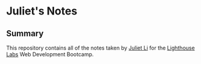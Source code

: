 # Juliet's Notes

## Summary

This repository contains all of the notes taken by [Juliet Li](https://github.com/Julietmtl/lighthouse-web-notes-) for the [Lighthouse Labs](https://www.lighthouselabs.ca/) Web Development Bootcamp.
